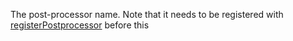 The post-processor name. Note that it needs to be registered with
<a href="#!/api/Ext.ClassManager-method-registerPostprocessor" rel="Ext.ClassManager-method-registerPostprocessor" class="docClass">registerPostprocessor</a>
before this
